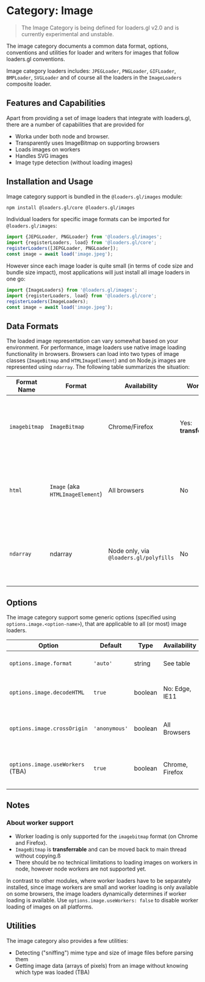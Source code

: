 # Category: Image

> The Image Category is being defined for loaders.gl v2.0 and is currently experimental and unstable.

The image category documents a common data format, options, conventions and utilities for loader and writers for images that follow loaders.gl conventions.

Image category loaders includes: `JPEGLoader`, `PNGLoader`, `GIFLoader`, `BMPLoader`, `SVGLoader` and of course all the loaders in the `ImageLoaders` composite loader.

## Features and Capabilities

Apart from providing a set of image loaders that integrate with loaders.gl, there are a number of capabilities that are provided for

- Worka under both node and browser.
- Transparently uses ImageBitmap on supporting browsers
- Loads images on workers
- Handles SVG images
- Image type detection (without loading images)

## Installation and Usage

Image category support is bundled in the `@loaders.gl/images` module:

```bash
npm install @loaders.gl/core @loaders.gl/images
```

Individual loaders for specific image formats can be imported for `@loaders.gl/images`:

```js
import {JEPGLoader, PNGLoader} from '@loaders.gl/images';
import {registerLoaders, load} from '@loaders.gl/core';
registerLoaders([JEPGLoader, PNGLoader]);
const image = await load('image.jpeg');
```

However since each image loader is quite small (in terms of code size and bundle size impact), most applications will just install all image loaders in one go:

```js
import {ImageLoaders} from '@loaders.gl/images';
import {registerLoaders, load} from '@loaders.gl/core';
registerLoaders(ImageLoaders);
const image = await load('image.jpeg');
```

## Data Formats

The loaded image representation can vary somewhat based on your environment. For performance, image loaders use native image loading functionality in browsers. Browsers can load into two types of image classes (`ImageBitmap` and `HTMLImageElement`) and on Node.js images are represented using `ndarray`. The following table summarizes the situation:

| Format Name   | Format                           | Availability                           | Workers                | Description                                                                      |
| ------------- | -------------------------------- | -------------------------------------- | ---------------------- | -------------------------------------------------------------------------------- |
| `imagebitmap` | `ImageBitmap`                    | Chrome/Firefox                         | Yes: **transferrable** | A newer class designed for efficient loading of images for use with WebGL        |
| `html`        | `Image` (aka `HTMLImageElement`) | All browsers                           | No                     | The original HTML class used for image loading into DOM trees. WebGL compatible. |
| `ndarray`     | ndarray                          | Node only, via `@loaders.gl/polyfills` | No                     | Used to load images under node. Compatible with headless gl.                     |

## Options

The image category support some generic options (specified using `options.image.<option-name>`), that are applicable to all (or most) image loaders.

| Option                           | Default       | Type    | Availability    | Description                                          |
| -------------------------------- | ------------- | ------- | --------------- | ---------------------------------------------------- |
| `options.image.format`           | `'auto'`      | string  | See table       | One of `auto`, `imagebitmap`, `html`, `ndarray`      |
| `options.image.decodeHTML`       | `true`        | boolean | No: Edge, IE11  | Wait for HTMLImages to be fully decoded.             |
| `options.image.crossOrigin`      | `'anonymous'` | boolean | All Browsers    | Sets `crossOrigin` field for HTMLImage loads         |
| `options.image.useWorkers` (TBA) | `true`        | boolean | Chrome, Firefox | If true, uses worker loaders on supported platforms. |

## Notes

### About worker support

- Worker loading is only supported for the `imagebitmap` format (on Chrome and Firefox).
- `ImageBitmap` is **transferrable** and can be moved back to main thread without copying.ß
- There should be no technical limitations to loading images on workers in node, however node workers are not supported yet.

In contrast to other modules, where worker loaders have to be separately installed, since image workers are small and worker loading is only available on some browsers, the image loaders dynamically determines if worker loading is available.
Use `options.image.useWorkers: false` to disable worker loading of images on all platforms.

## Utilities

The image category also provides a few utilities:

- Detecting ("sniffing") mime type and size of image files before parsing them
- Getting image data (arrays of pixels) from an image without knowing which type was loaded (TBA)
